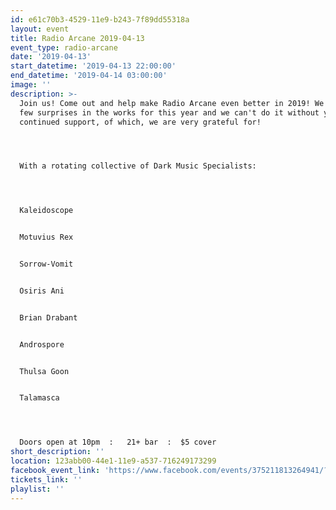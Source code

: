 ```yaml
---
id: e61c70b3-4529-11e9-b243-7f89dd55318a
layout: event
title: Radio Arcane 2019-04-13
event_type: radio-arcane
date: '2019-04-13'
start_datetime: '2019-04-13 22:00:00'
end_datetime: '2019-04-14 03:00:00'
image: ''
description: >-
  Join us! Come out and help make Radio Arcane even better in 2019! We've got a
  few surprises in the works for this year and we can't do it without your
  continued support, of which, we are very grateful for! 




  With a rotating collective of Dark Music Specialists:




  Kaleidoscope


  Motuvius Rex


  Sorrow-Vomit


  Osiris Ani


  Brian Drabant


  Androspore


  Thulsa Goon


  Talamasca




  Doors open at 10pm  :   21+ bar  :  $5 cover
short_description: ''
location: 123abb00-44e1-11e9-a537-716249173299
facebook_event_link: 'https://www.facebook.com/events/375211813264941/?event_time_id=375211823264940'
tickets_link: ''
playlist: ''
---
```


